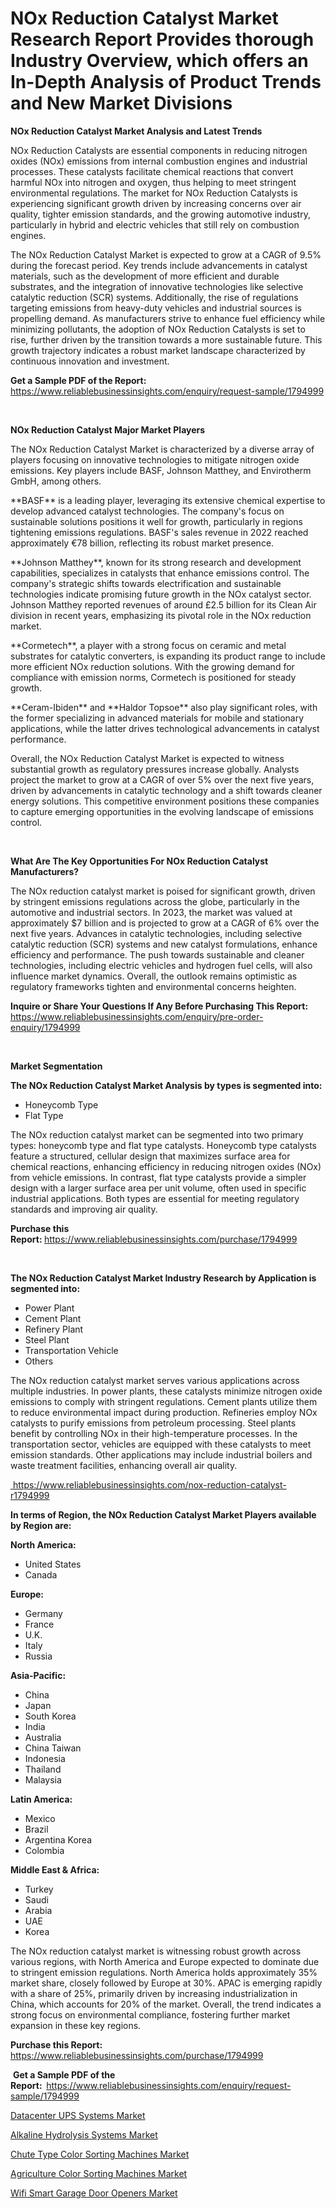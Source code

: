 <p><h1>NOx Reduction Catalyst Market Research Report Provides thorough Industry Overview, which offers an In-Depth Analysis of Product Trends and New Market Divisions</h1></p><p><strong>NOx Reduction Catalyst Market Analysis and Latest Trends</strong></p>
<p><p>NOx Reduction Catalysts are essential components in reducing nitrogen oxides (NOx) emissions from internal combustion engines and industrial processes. These catalysts facilitate chemical reactions that convert harmful NOx into nitrogen and oxygen, thus helping to meet stringent environmental regulations. The market for NOx Reduction Catalysts is experiencing significant growth driven by increasing concerns over air quality, tighter emission standards, and the growing automotive industry, particularly in hybrid and electric vehicles that still rely on combustion engines. </p><p>The NOx Reduction Catalyst Market is expected to grow at a CAGR of 9.5% during the forecast period. Key trends include advancements in catalyst materials, such as the development of more efficient and durable substrates, and the integration of innovative technologies like selective catalytic reduction (SCR) systems. Additionally, the rise of regulations targeting emissions from heavy-duty vehicles and industrial sources is propelling demand. As manufacturers strive to enhance fuel efficiency while minimizing pollutants, the adoption of NOx Reduction Catalysts is set to rise, further driven by the transition towards a more sustainable future. This growth trajectory indicates a robust market landscape characterized by continuous innovation and investment.</p></p>
<p><strong>Get a Sample PDF of the Report:&nbsp;</strong> <a href="https://www.reliablebusinessinsights.com/enquiry/request-sample/1794999?utm_campaign=3048&utm_medium=2&utm_source=Github&utm_content=ia&utm_term=01042025&utm_id=nox-reduction-catalyst">https://www.reliablebusinessinsights.com/enquiry/request-sample/1794999</a></p>
<p>&nbsp;</p>
<p><strong>NOx Reduction Catalyst Major Market Players</strong></p>
<p><p>The NOx Reduction Catalyst Market is characterized by a diverse array of players focusing on innovative technologies to mitigate nitrogen oxide emissions. Key players include BASF, Johnson Matthey, and Envirotherm GmbH, among others.</p><p>**BASF** is a leading player, leveraging its extensive chemical expertise to develop advanced catalyst technologies. The company's focus on sustainable solutions positions it well for growth, particularly in regions tightening emissions regulations. BASF's sales revenue in 2022 reached approximately €78 billion, reflecting its robust market presence.</p><p>**Johnson Matthey**, known for its strong research and development capabilities, specializes in catalysts that enhance emissions control. The company's strategic shifts towards electrification and sustainable technologies indicate promising future growth in the NOx catalyst sector. Johnson Matthey reported revenues of around £2.5 billion for its Clean Air division in recent years, emphasizing its pivotal role in the NOx reduction market.</p><p>**Cormetech**, a player with a strong focus on ceramic and metal substrates for catalytic converters, is expanding its product range to include more efficient NOx reduction solutions. With the growing demand for compliance with emission norms, Cormetech is positioned for steady growth.</p><p>**Ceram-Ibiden** and **Haldor Topsoe** also play significant roles, with the former specializing in advanced materials for mobile and stationary applications, while the latter drives technological advancements in catalyst performance.</p><p>Overall, the NOx Reduction Catalyst Market is expected to witness substantial growth as regulatory pressures increase globally. Analysts project the market to grow at a CAGR of over 5% over the next five years, driven by advancements in catalytic technology and a shift towards cleaner energy solutions. This competitive environment positions these companies to capture emerging opportunities in the evolving landscape of emissions control.</p></p>
<p>&nbsp;</p>
<p><strong>What Are The Key Opportunities For NOx Reduction Catalyst Manufacturers?</strong></p>
<p><p>The NOx reduction catalyst market is poised for significant growth, driven by stringent emissions regulations across the globe, particularly in the automotive and industrial sectors. In 2023, the market was valued at approximately $7 billion and is projected to grow at a CAGR of 6% over the next five years. Advances in catalytic technologies, including selective catalytic reduction (SCR) systems and new catalyst formulations, enhance efficiency and performance. The push towards sustainable and cleaner technologies, including electric vehicles and hydrogen fuel cells, will also influence market dynamics. Overall, the outlook remains optimistic as regulatory frameworks tighten and environmental concerns heighten.</p></p>
<p><strong>Inquire or Share Your Questions If Any Before Purchasing This Report:</strong> <a href="https://www.reliablebusinessinsights.com/enquiry/pre-order-enquiry/1794999?utm_campaign=3048&utm_medium=2&utm_source=Github&utm_content=ia&utm_term=01042025&utm_id=nox-reduction-catalyst">https://www.reliablebusinessinsights.com/enquiry/pre-order-enquiry/1794999</a></p>
<p>&nbsp;</p>
<p><strong>Market Segmentation</strong></p>
<p><strong>The NOx Reduction Catalyst Market Analysis by types is segmented into:</strong></p>
<p><ul><li>Honeycomb Type</li><li>Flat Type</li></ul></p>
<p><p>The NOx reduction catalyst market can be segmented into two primary types: honeycomb type and flat type catalysts. Honeycomb type catalysts feature a structured, cellular design that maximizes surface area for chemical reactions, enhancing efficiency in reducing nitrogen oxides (NOx) from vehicle emissions. In contrast, flat type catalysts provide a simpler design with a larger surface area per unit volume, often used in specific industrial applications. Both types are essential for meeting regulatory standards and improving air quality.</p></p>
<p><strong>Purchase this Report:&nbsp;</strong><a href="https://www.reliablebusinessinsights.com/purchase/1794999?utm_campaign=3048&utm_medium=2&utm_source=Github&utm_content=ia&utm_term=01042025&utm_id=nox-reduction-catalyst">https://www.reliablebusinessinsights.com/purchase/1794999</a></p>
<p>&nbsp;</p>
<p><strong>The NOx Reduction Catalyst Market Industry Research by Application is segmented into:</strong></p>
<p><ul><li>Power Plant</li><li>Cement Plant</li><li>Refinery Plant</li><li>Steel Plant</li><li>Transportation Vehicle</li><li>Others</li></ul></p>
<p><p>The NOx reduction catalyst market serves various applications across multiple industries. In power plants, these catalysts minimize nitrogen oxide emissions to comply with stringent regulations. Cement plants utilize them to reduce environmental impact during production. Refineries employ NOx catalysts to purify emissions from petroleum processing. Steel plants benefit by controlling NOx in their high-temperature processes. In the transportation sector, vehicles are equipped with these catalysts to meet emission standards. Other applications may include industrial boilers and waste treatment facilities, enhancing overall air quality.</p></p>
<p><a href="https://www.reliablebusinessinsights.com/nox-reduction-catalyst-r1794999?utm_campaign=3048&utm_medium=2&utm_source=Github&utm_content=ia&utm_term=01042025&utm_id=nox-reduction-catalyst">&nbsp;https://www.reliablebusinessinsights.com/nox-reduction-catalyst-r1794999</a></p>
<p><strong>In terms of Region, the NOx Reduction Catalyst Market Players available by Region are:</strong></p>
<p>
    <p> <strong> North America: </strong>
        <ul>
            <li>United States</li>
            <li>Canada</li>
        </ul>
        </p> 
    <p> <strong> Europe: </strong>
        <ul>
            <li>Germany</li>
            <li>France</li>
            <li>U.K.</li>
            <li>Italy</li>
            <li>Russia</li>
        </ul>
        </p> 
    <p> <strong> Asia-Pacific: </strong>
        <ul>
            <li>China</li>
            <li>Japan</li>
            <li>South Korea</li>
            <li>India</li>
            <li>Australia</li>
            <li>China Taiwan</li>
            <li>Indonesia</li>
            <li>Thailand</li>
            <li>Malaysia</li>
        </ul>
        </p> 
    <p> <strong> Latin America: </strong>
        <ul>
            <li>Mexico</li>
            <li>Brazil</li>
            <li>Argentina Korea</li>
            <li>Colombia</li>
        </ul>
        </p> 
    <p> <strong> Middle East & Africa: </strong>
        <ul>
            <li>Turkey</li>
            <li>Saudi</li>
            <li>Arabia</li>
            <li>UAE</li>
            <li>Korea</li>
        </ul>
    </p>
    </p>
<p><p>The NOx reduction catalyst market is witnessing robust growth across various regions, with North America and Europe expected to dominate due to stringent emission regulations. North America holds approximately 35% market share, closely followed by Europe at 30%. APAC is emerging rapidly with a share of 25%, primarily driven by increasing industrialization in China, which accounts for 20% of the market. Overall, the trend indicates a strong focus on environmental compliance, fostering further market expansion in these key regions.</p></p>
<p><strong>Purchase this Report: </strong><a href="https://www.reliablebusinessinsights.com/purchase/1794999?utm_campaign=3048&utm_medium=2&utm_source=Github&utm_content=ia&utm_term=01042025&utm_id=nox-reduction-catalyst">https://www.reliablebusinessinsights.com/purchase/1794999</a></p>
<p>&nbsp;<strong>Get a Sample PDF of the Report:&nbsp;&nbsp;</strong><a href="https://www.reliablebusinessinsights.com/enquiry/request-sample/1794999?utm_campaign=3048&utm_medium=2&utm_source=Github&utm_content=ia&utm_term=01042025&utm_id=nox-reduction-catalyst">https://www.reliablebusinessinsights.com/enquiry/request-sample/1794999</a></p>
<p><strong></strong></p>
<p><p><a href="https://www.linkedin.com/pulse/datacenter-ups-systems-market-insights-cover-both-historical-qwasf?utm_campaign=3048&utm_medium=2&utm_source=Github&utm_content=ia&utm_term=01042025&utm_id=nox-reduction-catalyst">Datacenter UPS Systems Market</a></p><p><a href="https://www.linkedin.com/pulse/detailed-alkaline-hydrolysis-systems-market-report-analysis-ypjnf?utm_campaign=3048&utm_medium=2&utm_source=Github&utm_content=ia&utm_term=01042025&utm_id=nox-reduction-catalyst">Alkaline Hydrolysis Systems Market</a></p><p><a href="https://www.linkedin.com/pulse/unlock-vital-data-chute-type-color-sorting-machines-market-financial-25k4f?utm_campaign=3048&utm_medium=2&utm_source=Github&utm_content=ia&utm_term=01042025&utm_id=nox-reduction-catalyst">Chute Type Color Sorting Machines Market</a></p><p><a href="https://www.linkedin.com/pulse/agriculture-color-sorting-machines-market-outlook-2025-2032-c42nf?utm_campaign=3048&utm_medium=2&utm_source=Github&utm_content=ia&utm_term=01042025&utm_id=nox-reduction-catalyst">Agriculture Color Sorting Machines Market</a></p><p><a href="https://www.linkedin.com/pulse/wifi-smart-garage-door-openers-market-trends-2025-2032-detailed-pjqlf?utm_campaign=3048&utm_medium=2&utm_source=Github&utm_content=ia&utm_term=01042025&utm_id=nox-reduction-catalyst">Wifi Smart Garage Door Openers Market</a></p></p>